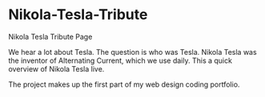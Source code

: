 # Nikola-Tesla-Tribute
Nikola Tesla Tribute Page

We hear a lot about Tesla. The question is who was Tesla.
Nikola Tesla was the inventor of Alternating Current, which we use daily.
This a quick overview of Nikola Tesla live.

The project makes up the first part of my web design coding portfolio.
